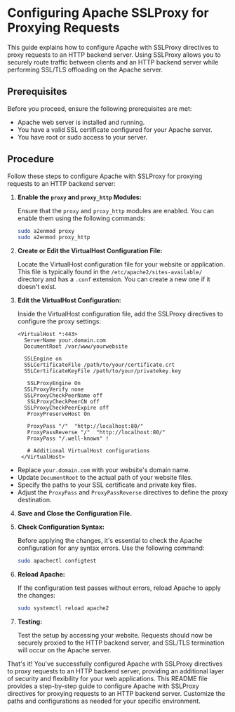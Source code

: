 # Configuring Apache SSLProxy for Proxying Requests

This guide explains how to configure Apache with SSLProxy directives to proxy requests to an HTTP backend server. Using SSLProxy allows you to securely route traffic between clients and an HTTP backend server while performing SSL/TLS offloading on the Apache server.

## Prerequisites

Before you proceed, ensure the following prerequisites are met:

- Apache web server is installed and running.
- You have a valid SSL certificate configured for your Apache server.
- You have root or sudo access to your server.

## Procedure

Follow these steps to configure Apache with SSLProxy for proxying requests to an HTTP backend server:

1. **Enable the `proxy` and `proxy_http` Modules:**

   Ensure that the `proxy` and `proxy_http` modules are enabled. You can enable them using the following commands:

   ```bash
   sudo a2enmod proxy
   sudo a2enmod proxy_http
   ```

2. **Create or Edit the VirtualHost Configuration File:**

   Locate the VirtualHost configuration file for your website or application. This file is typically found in the `/etc/apache2/sites-available/` directory and has a `.conf` extension. You can create a new one if it doesn't exist.

3. **Edit the VirtualHost Configuration:**

   Inside the VirtualHost configuration file, add the SSLProxy directives to configure the proxy settings:

	   <VirtualHost *:443>
      	 ServerName your.domain.com
      	 DocumentRoot /var/www/yourwebsite

      	 SSLEngine on
      	 SSLCertificateFile /path/to/your/certificate.crt
      	 SSLCertificateKeyFile /path/to/your/privatekey.key

     	  SSLProxyEngine On
      	 SSLProxyVerify none
      	 SSLProxyCheckPeerName off
     	  SSLProxyCheckPeerCN off
      	 SSLProxyCheckPeerExpire off
     	  ProxyPreserveHost On

     	  ProxyPass "/"  "http://localhost:80/"
     	  ProxyPassReverse "/"  "http://localhost:80/"
     	  ProxyPass "/.well-known" !

     	  # Additional VirtualHost configurations
		</VirtualHost>

 - Replace `your.domain.com` with your website's domain name.
 - Update `DocumentRoot` to the actual path of your website files.
 - Specify the paths to your SSL certificate and private key files.
 - Adjust the `ProxyPass` and `ProxyPassReverse` directives to define the proxy destination.

4. **Save and Close the Configuration File.**

5. **Check Configuration Syntax:**

   Before applying the changes, it's essential to check the Apache configuration for any syntax errors. Use the following command:

   ```bash
   sudo apachectl configtest
   ```

6. **Reload Apache:**

   If the configuration test passes without errors, reload Apache to apply the changes:

   ```bash
   sudo systemctl reload apache2
   ```

7. **Testing:**

   Test the setup by accessing your website. Requests should now be securely proxied to the HTTP backend server, and SSL/TLS termination will occur on the Apache server.

That's it! You've successfully configured Apache with SSLProxy directives to proxy requests to an HTTP backend server, providing an additional layer of security and flexibility for your web applications.
This README file provides a step-by-step guide to configure Apache with SSLProxy directives for proxying requests to an HTTP backend server. Customize the paths and configurations as needed for your specific environment.